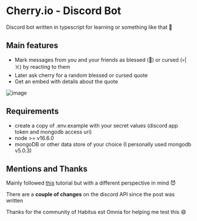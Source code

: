 # Cherry.io - Discord Bot
Discord bot written in typescript for learning or something like that 📘

## Main features

- Mark messages from you and your friends as blessed (🙏) or cursed (💀|☠️) by reacting to them
- Later ask cherry for a random blessed or cursed quote 
- Get an embed with details about the quote

![image](https://user-images.githubusercontent.com/3674948/136115495-90f39403-2410-4355-b7c9-57676fcb4449.png)


## Requirements
- create a copy of .env.example with your secret values (discord app token and mongodb access uri)
- node >= v16.6.0
- mongoDB or other data store of your choice (I personally used mongodb v5.0.3)

## Mentions and Thanks
Mainly followed [this](https://www.freecodecamp.org/news/how-to-build-a-100-days-of-code-bot-for-discord-using-typescript-and-mongodb/) tutorial but with a different perspective in mind 😈 

There are a **couple of changes** on the discord API since the post was written

Thanks for the community of Habitus est Omnia for helping me test this 😄
